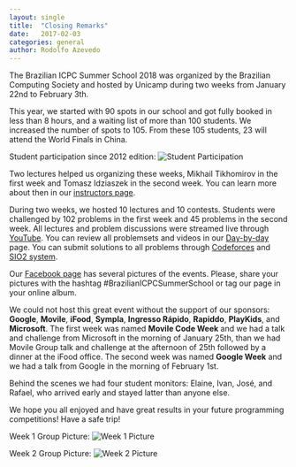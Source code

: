 ```yaml
---
layout: single
title:  "Closing Remarks"
date:   2017-02-03
categories: general
author: Rodolfo Azevedo
---
```

The Brazilian ICPC Summer School 2018 was organized by the Brazilian Computing Society and hosted by Unicamp during two weeks from January 22nd to February 3th.

This year, we started with 90 spots in our school and got fully booked in less than 8 hours, and a waiting list of more than 100 students. We increased the number of spots to 105. From these 105 students, 23 will attend the World Finals in China.

Student participation since 2012 edition:
![Student Participation](../../images/students.png)

Two lectures helped us organizing these weeks, Mikhail Tikhomirov in the first week and Tomasz Idziaszek in the second week. You can learn more about then in our [instructors page](../../instructors).

During two weeks, we hosted 10 lectures and 10 contests. Students were challenged by 102 problems in the first week and 45 problems in the second week. All lectures and problem discussions were streamed live through [YouTube](https://www.youtube.com/watch?v=_qOH-nmrVsE&list=PLdyIeAAaboLvqvtHzAUQ9D_qgpIHNYvAs). You can review all problemsets and videos in our [Day-by-day](../../daybyday) page. You can submit solutions to all problems through [Codeforces](http://codeforces.com/group/3qadGzUdR4/contests) and [SIO2 system](https://sio2.mimuw.edu.pl).

Our [Facebook page](http://www.facebook.com/maratona) has several pictures of the events. Please, share your pictures with the hashtag #BrazilianICPCSummerSchool or tag our page in your online album.

We could not host this great event without the support of our sponsors: **Google**, **Movile**, **iFood**, **Sympla**, **Ingresso Rápido**, **Rapiddo**, **PlayKids**, and **Microsoft**. The first week was named **Movile Code Week** and we had a talk and challenge from Microsoft in the morning of January 25th, than we had Movile Group talk and challenge at the afternoon of 25th followed by a dinner at the iFood office. The second week was named **Google Week** and we had a talk from Google in the morning of February 1st.

Behind the scenes we had four student monitors: Elaine, Ivan, José, and Rafael, who arrived early and stayed latter than anyone else.

We hope you all enjoyed and have great results in your future programming competitions! Have a safe trip!

Week 1 Group Picture:
![Week 1 Picture](../../images/week1.jpg)

Week 2 Group Picture:
![Week 2 Picture](../../images/week2.jpg)
